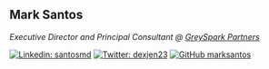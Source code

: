 <!--
**marksantos/marksantos** is a ✨ _special_ ✨ repository because its `README.md` (this file) appears on your GitHub profile.

Here are some ideas to get you started:

- 🔭 I’m currently working on ...
- 🌱 I’m currently learning ...
- 👯 I’m looking to collaborate on ...
- 🤔 I’m looking for help with ...
- 💬 Ask me about ...
- 📫 How to reach me: ...
- 😄 Pronouns: ...
- ⚡ Fun fact: ...
-->

<h2>Mark Santos</h2>
<p><em>Executive Director and Principal Consultant @ <a href="https://greyspark.com/">GreySpark Partners</a>
</em></p>

[![Linkedin: santosmd](https://img.shields.io/badge/-santosmd-blue?style=flat-square&logo=Linkedin&logoColor=white&link=https://www.linkedin.com/in/santosmd/)](https://www.linkedin.com/in/santosmd/)
[![Twitter: dexjen23](https://img.shields.io/twitter/follow/dexjen23?style=social)](https://twitter.com/dexjen23)
[![GitHub marksantos](https://img.shields.io/github/followers/marksantos?label=follow&style=social)](https://github.com/marksantos)

<!--
### Education
[CQF](https://www.linkedin.com/school/cqf-inst/)<p>
[Henley Business School](https://www.linkedin.com/school/henley-business-school/)<p>
[La Trobe University](https://www.linkedin.com/school/la-trobe-university/)<p>
-->
